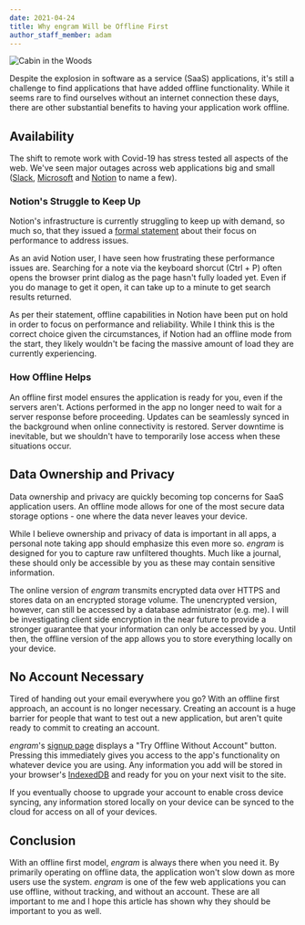 ```yaml
---
date: 2021-04-24
title: Why engram Will be Offline First
author_staff_member: adam
---
```


![Cabin in the Woods](https://images.unsplash.com/photo-1449158743715-0a90ebb6d2d8?ixid=MXwxMjA3fDB8MHxwaG90by1wYWdlfHx8fGVufDB8fHw%3D&ixlib=rb-1.2.1&auto=format&fit=crop&w=750&q=90)

Despite the explosion in software as a service (SaaS) applications, it's still a challenge to find applications that have added offline functionality.  While it seems rare to find ourselves without an internet connection these days, there are other substantial benefits to having your application work offline. 

## Availability

The shift to remote work with Covid-19 has stress tested all aspects of the web.  We've seen major outages across web applications big and small ([Slack](https://www.theverge.com/2021/1/4/22213105/slack-outage-down-2021-server-error), [Microsoft](https://techcrunch.com/2021/04/01/microsoft-outage-knocks-sites-and-services-offline/) and [Notion](https://techcrunch.com/2021/02/12/notion-outage-dns-domain-issues/) to name a few).

### Notion's Struggle to Keep Up

Notion's infrastructure is currently struggling to keep up with demand, so much so, that they issued a [formal statement](https://www.notion.so/Focus-on-performance-reliability-89f937a6ccc04905b1dcfa878537e08d) about their focus on performance to address issues.

As an avid Notion user, I have seen how frustrating these performance issues are.  Searching for a note via the keyboard shorcut (Ctrl + P) often opens the browser print dialog as the page hasn't fully loaded yet.  Even if you do manage to get it open, it can take up to a minute to get search results returned.

As per their statement, offline capabilities in Notion have been put on hold in order to focus on performance and reliability.  While I think this is the correct choice given the circumstances, if Notion had an offline mode from the start, they likely wouldn't be facing the massive amount of load they are currently experiencing.

### How Offline Helps

An offline first model ensures the application is ready for you, even if the servers aren't.  Actions performed in the app no longer need to wait for a server response before proceeding.  Updates can be seamlessly synced in the background when online connectivity is restored. Server downtime is inevitable, but we shouldn't have to temporarily lose access when these situations occur.

## Data Ownership and Privacy

Data ownership and privacy are quickly becoming top concerns for SaaS application users.  An offline mode allows for one of the most secure data storage options - one where the data never leaves your device.

While I believe ownership and privacy of data is important in all apps, a personal note taking app should emphasize this even more so. *engram* is designed for you to capture raw unfiltered thoughts. Much like a journal, these should only be accessible by you as these may contain sensitive information.

The online version of *engram* transmits encrypted data over HTTPS and stores data on an encrypted storage volume.  The unencrypted version, however, can still be accessed by a database administrator (e.g. me).  I will be investigating client side encryption in the near future to provide a stronger guarantee that your information can only be accessed by you.  Until then, the offline version of the app allows you to store everything locally on your device.

## No Account Necessary

Tired of handing out your email everywhere you go?  With an offline first approach, an account is no longer necessary.  Creating an account is a huge barrier for people that want to test out a new application, but aren't quite ready to commit to creating an account.

*engram*'s [signup page](https://engram.xyzdigital.com/signup) displays a "Try Offline Without Account" button. Pressing this immediately gives you access to the app's functionality on whatever device you are using.  Any information you add will be stored in your browser's [IndexedDB](https://developer.mozilla.org/en-US/docs/Web/API/IndexedDB_API) and ready for you on your next visit to the site.  

If you eventually choose to upgrade your account to enable cross device syncing, any information stored locally on your device can be synced to the cloud for access on all of your devices.

## Conclusion

With an offline first model, *engram* is always there when you need it.  By primarily operating on offline data, the application won't slow down as more users use the system.  *engram* is one of the few web applications you can use offline, without tracking, and without an account.  These are all important to me and I hope this article has shown why they should be important to you as well.